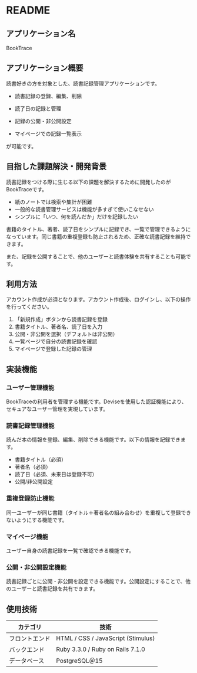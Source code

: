 # README

## アプリケーション名
BookTrace

## アプリケーション概要
読書好きの方を対象とした、読書記録管理アプリケーションです。

* 読書記録の登録、編集、削除

* 読了日の記録と管理

* 記録の公開・非公開設定

* マイページでの記録一覧表示

が可能です。

## 目指した課題解決・開発背景
読書記録をつける際に生じる以下の課題を解決するために開発したのがBookTraceです。

* 紙のノートでは検索や集計が困難
* 一般的な読書管理サービスは機能が多すぎて使いこなせない
* シンプルに「いつ、何を読んだか」だけを記録したい

書籍のタイトル、著者、読了日をシンプルに記録でき、一覧で管理できるようになっています。同じ書籍の重複登録も防止されるため、正確な読書記録を維持できます。

また、記録を公開することで、他のユーザーと読書体験を共有することも可能です。

## 利用方法
アカウント作成が必須となります。アカウント作成後、ログインし、以下の操作を行ってください。

1. 「新規作成」ボタンから読書記録を登録
2. 書籍タイトル、著者名、読了日を入力
3. 公開・非公開を選択（デフォルトは非公開）
4. 一覧ページで自分の読書記録を確認
5. マイページで登録した記録の管理

## 実装機能
### ユーザー管理機能
BookTraceの利用者を管理する機能です。Deviseを使用した認証機能により、セキュアなユーザー管理を実現しています。

### 読書記録管理機能
読んだ本の情報を登録、編集、削除できる機能です。以下の情報を記録できます。
* 書籍タイトル（必須）
* 著者名（必須）
* 読了日（必須、未来日は登録不可）
* 公開/非公開設定

### 重複登録防止機能
同一ユーザーが同じ書籍（タイトル＋著者名の組み合わせ）を重複して登録できないようにする機能です。

### マイページ機能
ユーザー自身の読書記録を一覧で確認できる機能です。

### 公開・非公開設定機能
読書記録ごとに公開・非公開を設定できる機能です。公開設定にすることで、他のユーザーと読書記録を共有できます。

## 使用技術
| カテゴリ | 技術 |
| ------- | ------- |
| フロントエンド | HTML / CSS / JavaScript (Stimulus) |
| バックエンド | Ruby 3.3.0 / Ruby on Rails 7.1.0 |
| データベース | PostgreSQL＠15 |